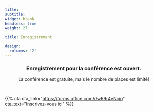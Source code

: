 ```yaml
---
title:
subtitle:
widget: blank
headless: true
weight: 27

title: Enregistrement

design:
  columns: '2'
---
```


<h3 style="text-align:center">Enregistrement pour la conférence est ouvert.</h3>
<p style="text-align:center">La conférence est gratuite, mais le nombre de places est limité!</p>

</br>

{{% cta cta_link="https://forms.office.com/r/w69r4eNcip" cta_text="Inscrivez-vous ici" %}}

